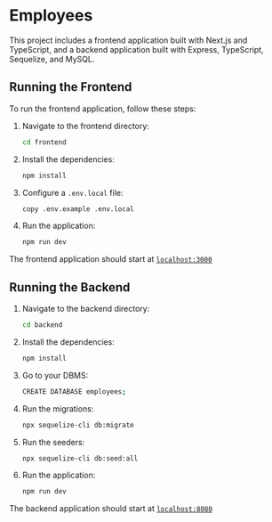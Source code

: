 # Employees

This project includes a frontend application built with Next.js and TypeScript, and a backend application built with Express, TypeScript, Sequelize, and MySQL.

## Running the Frontend

To run the frontend application, follow these steps:

1. Navigate to the frontend directory:

   ```bash
   cd frontend
   ```

2. Install the dependencies:

   ```bash
   npm install
   ```

3. Configure a `.env.local` file:

   ```bash
   copy .env.example .env.local
   ```

4. Run the application:

   ```bash
   npm run dev
   ```

The frontend application should start at [`localhost:3000`](http://localhost:3000)

## Running the Backend

1. Navigate to the backend directory:

   ```bash
   cd backend
   ```

2. Install the dependencies:

   ```bash
   npm install
   ```

3. Go to your DBMS:

   ```bash
   CREATE DATABASE employees;
   ```

4. Run the migrations:

   ```bash
   npx sequelize-cli db:migrate
   ```

5. Run the seeders:

   ```bash
   npx sequelize-cli db:seed:all
   ```

6. Run the application:

   ```bash
   npm run dev
   ```

The backend application should start at [`localhost:8080`](http://localhost:8080)
